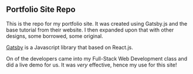 Portfolio Site Repo
---
This is the repo for my portfolio site. It was created using Gatsby.js and the base tutorial from their website. I then expanded upon that with other designs, some borrowed, some original. 

[Gatsby](https://www.gatsbyjs.org/) is a Javascript library that based on React.js. 

On of the developers came into my Full-Stack Web Development class and did a live demo for us. It was *very* effective, hence my use for this site! 
